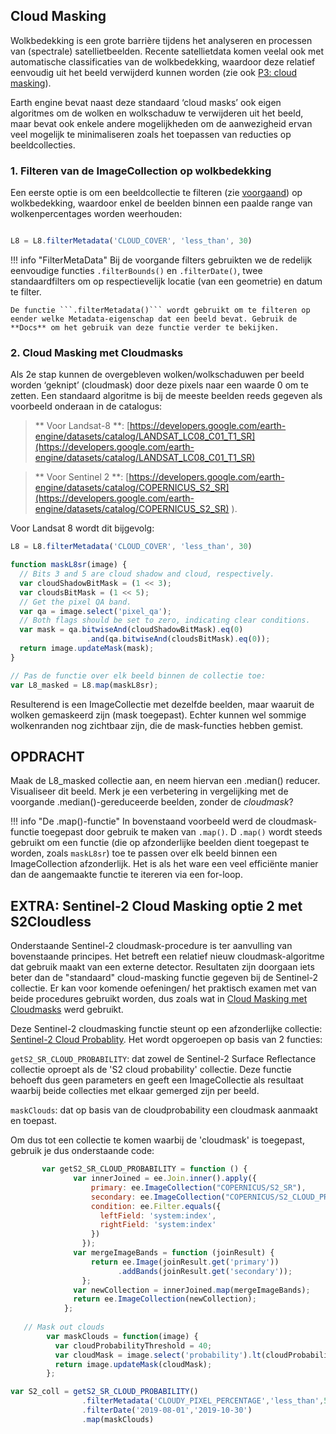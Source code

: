 ## Cloud Masking

Wolkbedekking is een grote barrière tijdens het analyseren en processen van (spectrale) satellietbeelden. Recente satellietdata komen veelal ook met automatische classificaties van de wolkbedekking, waardoor deze relatief eenvoudig uit het beeld verwijderd kunnen worden (zie ook [P3: cloud masking](../P2/P2-image-preprocessing.md#intermezzo-cloud-masks)).  

Earth engine bevat naast deze standaard ‘cloud masks’ ook eigen algoritmes om de wolken en wolkschaduw te verwijderen uit het beeld, maar bevat ook enkele andere mogelijkheden om de aanwezigheid ervan veel mogelijk te minimaliseren zoals het toepassen van reducties op beeldcollecties.

### 1. Filteren van de ImageCollection op wolkbedekking

Een eerste optie is om een beeldcollectie te filteren (zie [voorgaand](P4-ImageVisualization.md#datacollecties-filteren-en-visualiseren)) op wolkbedekking, waardoor enkel de beelden binnen een paalde range van wolkenpercentages worden weerhouden:

```javascript

L8 = L8.filterMetadata('CLOUD_COVER', 'less_than', 30) 

```
!!! info "FilterMetaData"
    Bij de voorgande filters gebruikten we de redelijk eenvoudige functies ```.filterBounds()``` en ```.filterDate()```, twee standaardfilters om op respectievelijk locatie (van een geometrie) en datum te filter.  

    De functie ```.filterMetadata()``` wordt gebruikt om te filteren op eender welke Metadata-eigenschap dat een beeld bevat. Gebruik de **Docs** om het gebruik van deze functie verder te bekijken.


### 2. Cloud Masking met Cloudmasks
Als 2e stap kunnen de overgebleven wolken/wolkschaduwen per beeld worden ‘geknipt’ (cloudmask) door deze pixels naar een waarde 0 om te zetten. Een standaard algoritme is bij de meeste beelden reeds gegeven als voorbeeld onderaan in de catalogus:  

> ** Voor Landsat-8 **: [https://developers.google.com/earth-engine/datasets/catalog/LANDSAT_LC08_C01_T1_SR](https://developers.google.com/earth-engine/datasets/catalog/LANDSAT_LC08_C01_T1_SR)    

> ** Voor Sentinel 2 **: [https://developers.google.com/earth-engine/datasets/catalog/COPERNICUS_S2_SR](https://developers.google.com/earth-engine/datasets/catalog/COPERNICUS_S2_SR) ). 


Voor Landsat 8 wordt dit bijgevolg:

```javascript
L8 = L8.filterMetadata('CLOUD_COVER', 'less_than', 30) 

function maskL8sr(image) {
  // Bits 3 and 5 are cloud shadow and cloud, respectively.
  var cloudShadowBitMask = (1 << 3);
  var cloudsBitMask = (1 << 5);
  // Get the pixel QA band.
  var qa = image.select('pixel_qa');
  // Both flags should be set to zero, indicating clear conditions.
  var mask = qa.bitwiseAnd(cloudShadowBitMask).eq(0)
                 .and(qa.bitwiseAnd(cloudsBitMask).eq(0));
  return image.updateMask(mask);
}

// Pas de functie over elk beeld binnen de collectie toe:
var L8_masked = L8.map(maskL8sr);
```
Resulterend is een ImageCollectie met dezelfde beelden, maar waaruit de wolken gemaskeerd zijn (mask toegepast). Echter kunnen wel sommige wolkenranden nog zichtbaar zijn, die de mask-functies hebben gemist.


## OPDRACHT
Maak de L8_masked collectie aan, en neem hiervan een .median() reducer. Visualiseer dit beeld. Merk je een verbetering in vergelijking met de voorgande .median()-gereduceerde beelden, zonder de *cloudmask*?


!!! info "De .map()-functie"
    In bovenstaand voorbeeld werd de cloudmask-functie toegepast door gebruik te maken van ```.map()```. D ```.map()``` wordt steeds gebruikt om een functie (die op afzonderlijke beelden dient toegepast te worden, zoals ```maskL8sr```) toe te passen over elk beeld binnen een ImageCollection afzonderlijk. Het is als het ware een veel efficiënte manier dan de aangemaakte functie te itereren via een for-loop.

## EXTRA: Sentinel-2 Cloud Masking optie 2 met S2Cloudless

Onderstaande Sentinel-2 cloudmask-procedure is ter aanvulling van bovenstaande principes. Het betreft een relatief nieuw cloudmask-algoritme dat gebruik maakt van een externe detector. Resultaten zijn doorgaan iets beter dan de "standaard" cloud-masking functie gegeven bij de Sentinel-2 collectie. Er kan voor komende oefeningen/ het praktisch examen met van beide procedures gebruikt worden, dus zoals wat in [Cloud Masking met Cloudmasks](#2-Cloud-Masking-met-Cloudmasks) werd gebruikt.

Deze Sentinel-2 cloudmasking functie steunt op een afzonderlijke collectie: [Sentinel-2 Cloud Probablity](https://developers.google.com/earth-engine/datasets/catalog/COPERNICUS_S2_CLOUD_PROBABILITY). Het wordt opgeroepen op basis van 2 functies:

```getS2_SR_CLOUD_PROBABILITY```: dat zowel de Sentinel-2 Surface Reflectance collectie oproept als de 'S2 cloud probability' collectie. Deze functie behoeft dus geen parameters en geeft een ImageCollectie als resultaat waarbij beide collecties met elkaar gemerged zijn per beeld.

```maskClouds```: dat op basis van de cloudprobability een cloudmask aanmaakt en toepast.

Om dus tot een collectie te komen waarbij de 'cloudmask' is toegepast, gebruik je dus onderstaande code:

```javascript
       var getS2_SR_CLOUD_PROBABILITY = function () {
              var innerJoined = ee.Join.inner().apply({
                  primary: ee.ImageCollection("COPERNICUS/S2_SR"),
                  secondary: ee.ImageCollection("COPERNICUS/S2_CLOUD_PROBABILITY"),
                  condition: ee.Filter.equals({
                    leftField: 'system:index',
                    rightField: 'system:index'
                  })
                });
              var mergeImageBands = function (joinResult) {
                  return ee.Image(joinResult.get('primary'))
                        .addBands(joinResult.get('secondary'));
                };
              var newCollection = innerJoined.map(mergeImageBands);
              return ee.ImageCollection(newCollection);
            };
            
   // Mask out clouds
        var maskClouds = function(image) {
          var cloudProbabilityThreshold = 40;
          var cloudMask = image.select('probability').lt(cloudProbabilityThreshold);
          return image.updateMask(cloudMask);
        };

var S2_coll = getS2_SR_CLOUD_PROBABILITY()
                .filterMetadata('CLOUDY_PIXEL_PERCENTAGE','less_than',50) //Voorselectie obv wolken
                .filterDate('2019-08-01','2019-10-30') 
                .map(maskClouds)
```



